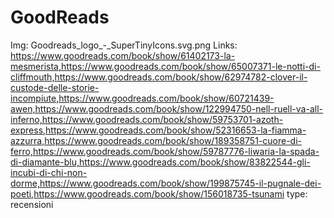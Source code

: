 # GoodReads

Img: Goodreads_logo_-_SuperTinyIcons.svg.png
Links: https://www.goodreads.com/book/show/61402173-la-mesmerista,https://www.goodreads.com/book/show/65007371-le-notti-di-cliffmouth,https://www.goodreads.com/book/show/62974782-clover-il-custode-delle-storie-incompiute,https://www.goodreads.com/book/show/60721439-awen,https://www.goodreads.com/book/show/122994750-nell-ruell-va-all-inferno,https://www.goodreads.com/book/show/59753701-azoth-express,https://www.goodreads.com/book/show/52316653-la-fiamma-azzurra,https://www.goodreads.com/book/show/189358751-cuore-di-ferro,https://www.goodreads.com/book/show/59787776-liwaria-la-spada-di-diamante-blu,https://www.goodreads.com/book/show/83822544-gli-incubi-di-chi-non-dorme,https://www.goodreads.com/book/show/199875745-il-pugnale-dei-poeti,https://www.goodreads.com/book/show/156018735-tsunami
type: recensioni